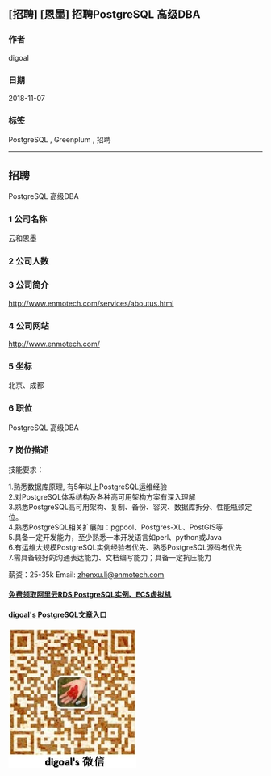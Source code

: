 ## [招聘] [恩墨] 招聘PostgreSQL 高级DBA  
           
### 作者           
digoal          
          
### 日期          
2018-11-07          
          
### 标签          
PostgreSQL , Greenplum , 招聘        
          
----          
          
## 招聘          
PostgreSQL 高级DBA        
           
### 1 公司名称        
云和恩墨  
        
### 2 公司人数        
        
### 3 公司简介        
http://www.enmotech.com/services/aboutus.html  
    
### 4 公司网站        
http://www.enmotech.com/  
        
### 5 坐标          
北京、成都     
          
### 6 职位          
PostgreSQL 高级DBA        
          
### 7 岗位描述     
  
  
技能要求：  
  
1\.熟悉数据库原理, 有5年以上PostgreSQL运维经验  
2\.对PostgreSQL体系结构及各种高可用架构方案有深入理解  
3\.熟悉PostgreSQL高可用架构、复制、备份、容灾、数据库拆分、性能瓶颈定位。  
4\.熟悉PostgreSQL相关扩展如：pgpool、Postgres-XL、PostGIS等  
5\.具备一定开发能力，至少熟悉一本开发语言如perl、python或Java  
6\.有运维大规模PostgreSQL实例经验者优先、熟悉PostgreSQL源码者优先  
7\.需具备较好的沟通表达能力、文档编写能力；具备一定抗压能力  
  
薪资：25-35k  Email: zhenxu.li@enmotech.com  
  
  
  
  
  
  
  
  
  
  
#### [免费领取阿里云RDS PostgreSQL实例、ECS虚拟机](https://free.aliyun.com/ "57258f76c37864c6e6d23383d05714ea")
  
  
#### [digoal's PostgreSQL文章入口](https://github.com/digoal/blog/blob/master/README.md "22709685feb7cab07d30f30387f0a9ae")
  
  
![digoal's weixin](../pic/digoal_weixin.jpg "f7ad92eeba24523fd47a6e1a0e691b59")
  
  
  
  
  
  
  
